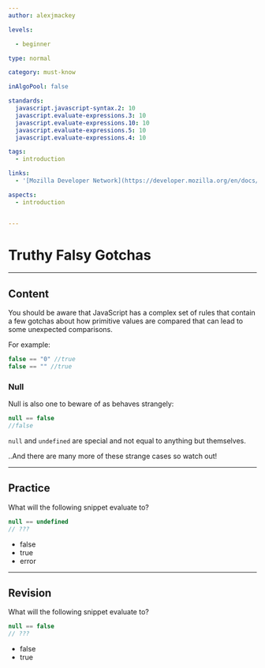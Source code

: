 ```yaml
---
author: alexjmackey

levels:

  - beginner

type: normal

category: must-know

inAlgoPool: false

standards:
  javascript.javascript-syntax.2: 10
  javascript.evaluate-expressions.3: 10
  javascript.evaluate-expressions.10: 10
  javascript.evaluate-expressions.5: 10
  javascript.evaluate-expressions.4: 10

tags:
  - introduction

links:
  - '[Mozilla Developer Network](https://developer.mozilla.org/en/docs/Web/JavaScript/Equality_comparisons_and_sameness){website}'

aspects:
  - introduction


---
```

# Truthy Falsy Gotchas

---
## Content

You should be aware that JavaScript has a complex set of rules that contain a few gotchas about how primitive values are compared that can lead to some unexpected comparisons.

For example:

```javascript
false == "0" //true
false == "" //true
```

### Null

Null is also one to beware of as behaves strangely:

```javascript
null == false
//false
```

`null` and `undefined` are special and not equal to anything but themselves.

..And there are many more of these strange cases so watch out!

---
## Practice

What will the following snippet evaluate to?

```javascript
null == undefined
// ???
```

* false
* true
* error

---
## Revision

What will the following snippet evaluate to?

```javascript
null == false
// ???
```

* false
* true
 
